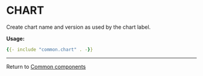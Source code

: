 # CHART

Create chart name and version as used by the chart label.

**Usage:**

```yaml
{{- include "common.chart" . -}}
```

___
Return to [Common components](./README.md)
